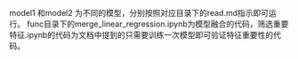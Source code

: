 model1 和model2 为不同的模型，分别按照对应目录下的read.md指示即可运行。
func目录下的merge_linear_regression.ipynb为模型融合的代码，筛选重要特征.ipynb的代码为文档中提到的只需要训练一次模型即可验证特征重要性的代码。
